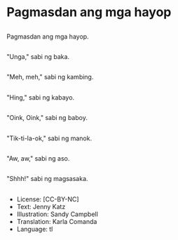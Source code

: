 # Pagmasdan ang mga hayop

##
Pagmasdan ang mga hayop.

##
"Unga," sabi ng baka.

##
"Meh, meh," sabi ng kambing.

##
"Hing," sabi ng kabayo.

##
"Oink, Oink," sabi ng baboy.

##
"Tik-ti-la-ok," sabi ng manok.

##
"Aw, aw," sabi ng aso.

##
"Shhh!" sabi ng magsasaka.

##
* License: [CC-BY-NC]
* Text: Jenny Katz
* Illustration: Sandy Campbell
* Translation: Karla Comanda
* Language: tl
